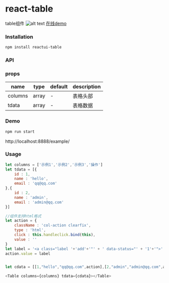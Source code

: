# react-table

table组件
![alt text](http://img1.gtimg.com/house/pics/hv1/19/116/2172/141263899.png "Title")
[在线demo](http://datianyun.github.io/table "Title")
### Installation
``` sh
npm install reactui-table
```

### API

### props

|name|type|default| description|
|-----|---|--------|----|
|columns | array |- | 表格头部|
|tdata | array | -| 表格数据 |
### Demo

``` sh
npm run start
```

http://localhost:8888/example/

### Usage
``` javascript
let columns = ['示例1','示例2','示例3','操作']
let tdata = [{
    id : 1,
    name : 'hello',
    email : 'qq@qq.com'
},{
    id : 2,
    name : 'admin',
    email : 'admin@qq.com'
}]

//组件支持html格式
let action = {
    className : 'col-action clearfix',
    type : 'html',
    click : this.handleclick.bind(this),
    value : ''
}
let label = '<a class="label '+'add'+'"' + ' data-status="' + '1'+'">' +'添加'+'</a>'
action.value = label


let cdata = [[1,"hello","qq@qq.com",action],[2,"admin","admin@qq.com",action]]

<Table columns={columns} tdata={cdata}></Table>
```
